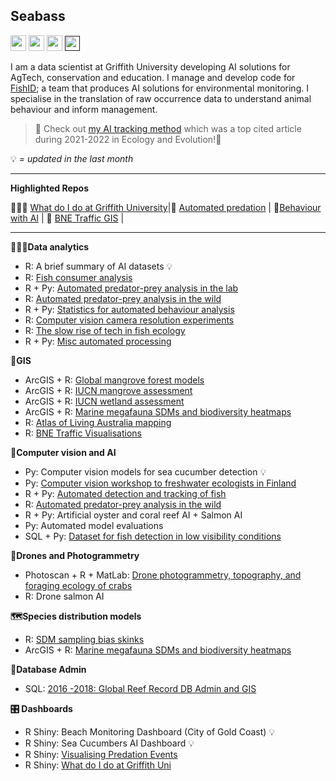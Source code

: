 ## Seabass
<p><a href="https://www.twitter.com/seabassphd"><img src="https://img.shields.io/badge/twitter-%231DA1F2.svg?&style=for-the-badge&logo=twitter&logoColor=white" height=25></a> <a href="https://www.linkedin.com/in/sebastianlopez-marcano/"><img src="https://img.shields.io/badge/linkedin-%230077B5.svg?&style=for-the-badge&logo=linkedin&logoColor=white" height=25></a> <a href="https://scholar.google.com/citations?user=NLdPbb0AAAAJ&hl=en"><img src="https://img.shields.io/badge/Google_Scholar-4285F4?style=for-the-badge&logo=google-scholar&logoColor=white" height=25></a>  <a href =""> <img src="https://hits.seeyoufarm.com/api/count/incr/badge.svg?url=https%3A%2F%2Fgithub.com%2F{slopezmarcano}1212%2Fhit-counter" height=24></a>

I am a data scientist at Griffith University developing AI solutions for AgTech, conservation and education. I manage and develop code for [FishID](fishid.org); a team that produces AI solutions for environmental monitoring. I specialise in the translation of raw occurrence data to understand animal behaviour and inform management. 

> 🚀 Check out [my AI tracking method](https://github.com/slopezmarcano/automated-fish-tracking) which was a top cited article during 2021-2022 in Ecology and Evolution!🚀

💡 *= updated in the last month*

----
**Highlighted Repos**

🧑🏽‍💻 [What do I do at Griffith University](https://github.com/slopezmarcano/my-datascience-tracking)|🦈 [Automated predation](https://github.com/slopezmarcano/live-play-together-fishid) | 🧠[Behaviour with AI](https://github.com/slopezmarcano/sem-for-automated-animal-behaviour) | 🚥 [BNE Traffic GIS](https://github.com/slopezmarcano/2018_traffic_visualisation) |


-----
**👨🏽‍💻Data analytics**
- R: A brief summary of AI datasets 💡
- R: [Fish consumer analysis](https://github.com/slopezmarcano/fish-consumer)
- R + Py: [Automated predator-prey analysis in the lab](https://github.com/slopezmarcano/utas-lobster-predation)
- R: [Automated predator-prey analysis in the wild](https://github.com/slopezmarcano/live-play-together-fishid) 
- R + Py: [Statistics for automated behaviour analysis](https://github.com/slopezmarcano/sem-for-automated-animal-behaviour)
- R: [Computer vision camera resolution experiments](https://www.notion.so/glowfishid/Influence-of-image-resolution-on-deep-learning-models-940a4a0971df4e22abe93eec9ec31568?pvs=4)
- R: [The slow rise of tech in fish ecology](https://doi.org/10.1002/aqc.3432)
- R + Py: [Misc automated processing](https://github.com/slopezmarcano/Dump)

**📍GIS**
- ArcGIS + R: [Global mangrove forest models](https://doi.org/10.1016/j.biocon.2020.108637)
- ArcGIS + R: [IUCN mangrove assessment](https://doi.org/10.1016/j.biocon.2020.108751)
- ArcGIS + R: [IUCN wetland assessment](https://doi.org/10.1016/j.ecolind.2020.106489)
- ArcGIS + R: [Marine megafauna SDMs and biodiversity heatmaps](https://www.cell.com/trends/ecology-evolution/fulltext/S0169-5347(19)30109-0?_returnURL=https%3A%2F%2Flinkinghub.elsevier.com%2Fretrieve%2Fpii%2FS0169534719301090%3Fshowall%3Dtrue)
- R: [Atlas of Living Australia mapping](https://github.com/slopezmarcano/ala-mapping)
- R: [BNE Traffic Visualisations](https://github.com/slopezmarcano/2018_traffic_visualisation)

**🧠Computer vision and AI**
- Py: Computer vision models for sea cucumber detection 💡
- Py: [Computer vision workshop to freshwater ecologists in Finland](https://github.com/slopezmarcano/fishid-workshop-finland)
- R + Py: [Automated detection and tracking of fish](https://github.com/slopezmarcano/automated-fish-tracking)
- R: [Automated predator-prey analysis in the wild](https://github.com/slopezmarcano/live-play-together-fishid)
- R + Py: Artificial oyster and coral reef AI + Salmon AI
- Py: Automated model evaluations
- SQL + Py: [Dataset for fish detection in low visibility conditions](https://github.com/slopezmarcano/dataset-fish-detection-low-visibility)

**🛫Drones and Photogrammetry**
- Photoscan + R + MatLab: [Drone photogrammetry, topography, and foraging ecology of crabs](https://sketchfab.com/3d-models/3d-reconstruction-sandgate-10050-c6a7e392213b450aac895cde2666c278)
- R: Drone salmon AI

**🗺️Species distribution models**
- R: [SDM sampling bias skinks](https://github.com/slopezmarcano/skinks-occurrences)
- ArcGIS + R: [Marine megafauna SDMs and biodiversity heatmaps](https://www.cell.com/trends/ecology-evolution/fulltext/S0169-5347(19)30109-0?_returnURL=https%3A%2F%2Flinkinghub.elsevier.com%2Fretrieve%2Fpii%2FS0169534719301090%3Fshowall%3Dtrue)


**📀Database Admin**
- SQL: [2016 -2018: Global Reef Record DB Admin and GIS](https://espace.library.uq.edu.au/view/UQ:734799)

**🎛️ Dashboards**
- R Shiny: Beach Monitoring Dashboard (City of Gold Coast) 💡
- R Shiny: Sea Cucumbers AI Dashboard 💡
- R Shiny: [Visualising Predation Events](https://github.com/slopezmarcano/lobster-predation-dashboard)
- R Shiny: [What do I do at Griffith Uni](https://github.com/slopezmarcano/my-datascience-tracking)
